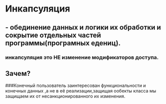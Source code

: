 # Инкапсуляция
## - обединение данных и логики их обработки и сокрытие отдельных частей программы(програмных едениц).
### инкапсуляция это НЕ изменение модификаторов доступа.
## Зачем?
###Конечный пользователь заинтересован функциональности и конечных данных ,а не в её реализации,защищая ообекты класса мы защищаем их от несанкционированного их изменения.